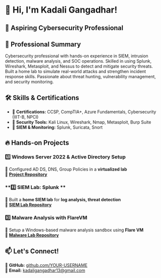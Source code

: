 # 👋 Hi, I'm Kadali Gangadhar!  
## **🔹 Aspiring Cybersecurity Professional**

## 📝 Professional Summary
Cybersecurity professional with hands-on experience in SIEM, intrusion detection, malware analysis, and SOC operations. Skilled in using Splunk, Wireshark, Metasploit, and Nessus to detect and mitigate security threats. Built a home lab to simulate real-world attacks and strengthen incident response skills. Passionate about threat hunting, vulnerability management, and security monitoring.


## 🛠 Skills & Certifications  
- 🏅 **Certifications:** CCSP, CompTIA+, Azure Fundamentals, Cybersecurity (IIIT-B, NPCI)  
- 🔹 **Security Tools:** Kali Linux, Wireshark, Nmap, Metasploit, Burp Suite  
- 🔹 **SIEM & Monitoring:** Splunk, Suricata, Snort 

## 🔥 Hands-on Projects  
### **1️⃣ Windows Server 2022 & Active Directory Setup**  
📌 Configured AD DS, DNS, Group Policies in a **virtualized lab**  
🔗 **[Project Repository](https://github.com/YOUR-USERNAME/Windows-Server-2022-AD)**  

### **2️⃣ SIEM Lab: Splunk **  
📌 Built a **home SIEM lab** for **log analysis, threat detection**  
🔗 **[SIEM Lab Repository](https://github.com/YOUR-USERNAME/SIEM-Lab)**  

### **3️⃣ Malware Analysis with FlareVM**  
📌 Setup a Windows-based malware analysis sandbox using **Flare VM**  
🔗 **[Malware Lab Repository](https://github.com/YOUR-USERNAME/Malware-Lab)**  

## 📫 Let's Connect!  
🔗 **GitHub:** [github.com/YOUR-USERNAME](https://github.com/YOUR-USERNAME)  
🔗 **Email:** kadaligangadhar13@gmail.com
